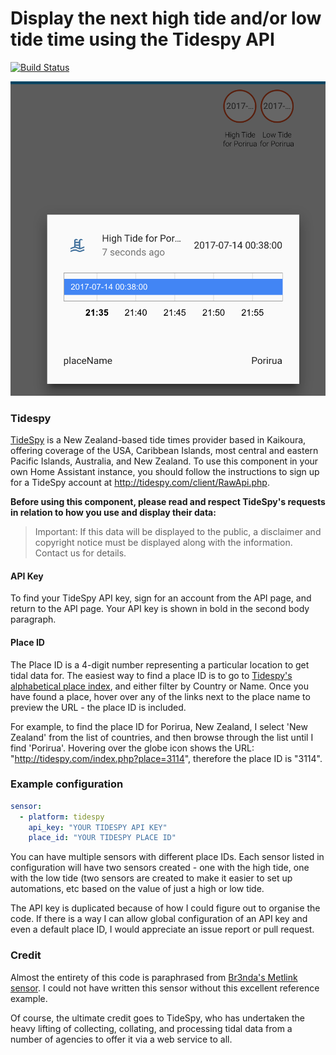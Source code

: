 # Display the next high tide and/or low tide time using the Tidespy API

[![Build Status](https://travis-ci.org/joshmcarthur/homeassistant-tidespy.svg?branch=master)](https://travis-ci.org/Br3nda/homeassistant-tidespy)

![Demo image](img/screenshot.png)

### Tidespy

[TideSpy](tidespy.com) is a New Zealand-based tide times provider based in Kaikoura, offering coverage of the USA, Caribbean Islands, most central and eastern Pacific Islands, Australia, and New Zealand. To use this component in your own Home Assistant instance, you should follow the instructions to sign up for a TideSpy account at http://tidespy.com/client/RawApi.php. 

**Before using this component, please read and respect TideSpy's requests in relation to how you use and display their data:**

> Important: If this data will be displayed to the public, a disclaimer and copyright notice must be displayed along with the information. Contact us for details.

#### API Key

To find your TideSpy API key, sign for an account from the API page, and return to the API page. Your API key is shown in bold in the second body paragraph.

#### Place ID

The Place ID is a 4-digit number representing a particular location to get tidal data for. The easiest way to find a place ID is to go to [Tidespy's alphabetical place index](http://tidespy.com/alphaPlaceIndex.php), and either filter by Country or Name. Once you have found a place, hover over any of the links next to the place name to preview the URL - the place ID is included.

For example, to find the place ID for Porirua, New Zealand, I select 'New Zealand' from the list of countries, and then browse through the list until I find 'Porirua'. Hovering over the globe icon shows the URL: "http://tidespy.com/index.php?place=3114", therefore the place ID is "3114".

### Example configuration

``` yaml
sensor:
  - platform: tidespy
    api_key: "YOUR TIDESPY API KEY"
    place_id: "YOUR TIDESPY PLACE ID"
```

You can have multiple sensors with different place IDs. Each sensor listed in configuration will have two sensors created - one with the high tide, one with the low tide (two sensors are created to make it easier to set up automations, etc based on the value of just a high or low tide.

The API key is duplicated because of how I could figure out to organise the code. If there is a way I can allow global configuration of an API key and even a default place ID, I would appreciate an issue report or pull request.

### Credit

Almost the entirety of this code is paraphrased from [Br3nda's Metlink sensor](https://github.com/Br3nda/metlink-wellington-homeassistant). I could not have written this sensor without this excellent reference example.

Of course, the ultimate credit goes to TideSpy, who has undertaken the heavy lifting of collecting, collating, and processing tidal data from a number of agencies to offer it via a web service to all.
